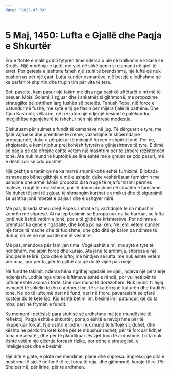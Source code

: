 ```yaml
---
date: "2025-07-09"
---
```


# 5 Maj, 1450: Lufta e Gjallë dhe Paqja e Shkurtër

Era e ftohtë e malit goditi fytyrën time ndërsa u ulë në ballkonin e kalasë së Krujës.  Një mbrëmje e qetë, me yjet që shkëlqenin si diamanti në qiell të errët.  Por qetësia e jashtme fsheh një stuhi të brendshme, një luftë që nuk pushon as për një çast.  Lufta kundër osmanëve, një betejë e lodhshme që ka përfshirë shpirtin dhe trupin tim për vite të tëra.

Sot, pasdite, kam pasur një takim me disa nga bashkëluftëtarët e mi më të besuar.  Moisi Golemi, i zgjuar dhe i shkathët si gjithmonë,  me propozime strategjike që shtrihen larg fushës së betejës.  Tanush Topa, një forcë e patundur në fushë, me sytë e tij që flasin për mijëra fjalë të pathëna.  Dhe Gjon Kastrioti, vëllai im, që rrezaton një ndjenjë besimi të palëkundur, megjithëse nganjëherë të fshehur nën një shtresë modestie.

Diskutuam për sulmet e fundit të osmanëve në jug.  Të dërguarit e tyre, me fjalë vajtuese dhe premtime të rreme, vazhdojnë të shpërndajnë propagandë, duke u përpjekur të minojnë forcën e shpirtit tonë.  Por ne, shqiptarët, e kemi njohur prej kohësh fytyrën e gënjeshtrave të tyre.  E dimë se paqja që ata ofrojnë është vetëm një mashtrim për të zhbërë rezistencën tonë.  Ata nuk mund të kuptojnë se liria është më e çmuar se çdo pasuri, më e dëshiruar se çdo pushtet.

Një çështje e tjetër që na ka marrë shumë kohë është furnizimi.  Bllokada osmane po bëhet gjithnjë e më e ashpër, duke vështirësuar furnizimin me ushqime dhe armë.  Moisi propozoi disa rrugë të reja furnizimi përmes maleve, rrugë të rrezikshme, por të domosdoshme në situatën e tanishme.  Ne duhet të jemi të zgjuar, të shmangim kurthet e armikut dhe të sigurojmë se ushtria jonë mbetet e pajisur dhe e ushqyer mirë.

Më pas, biseda ktheu drejt Papës.  Letrat e tij vazhdojnë të na mbushin zemrën me shpresë.  Ai na jep besimin se Europa nuk na ka harruar, se lufta jonë nuk është vetëm e jonë, por e të gjithë të krishterëve.  Por ndihma e premtuar ka qenë e ngadaltë,  dhe koha po na ikën. Ne jemi vetëm kundër një force të madhe dhe të fuqishme, dhe çdo ditë që kalon pa ndihmë të duhur, na vë në një pozitë më të vështirë.

Më pas, mendova për familjen time.  Vogëlushët e mi,  me sytë e tyre të ndritshëm,  më japin forcë dhe kurajo.  Ata janë të ardhmja, shpresa e një Shqipërie të lirë.  Çdo ditë e luftoj me bindjen se lufta ime nuk është vetëm për mua, por për ta, për të gjithë ata që do të vijnë pas meje.

Në fund të takimit, ndërsa hëna ngrihej ngadalë në qiell, ndjeva një përzierje ndjenjash.  Lodhja nga vitet e luftimeve është e rëndë,  por vullneti për të luftuar është akoma i fortë.  Unë nuk mund të dorëzohem.  Nuk mund t’i lejoj osmanët të shkelin tokën e atdheut tim, të shkatërrojnë kulturën dhe traditën tonë.  Ne do të luftojmë deri në fund, deri në fitore, pavarësisht se çfarë kostoje do të ketë kjo.  Kjo është betimi im, besimi im i patundur, që do ta mbaj deri në frymën e fundit.

Ky moment i qetësisë para stuhisë së ardhshme më jep mundësinë të reflektoj.  Paqja është e shkurtër, por ajo është e nevojshme për të rikuperuar forcat.  Një ushtri e lodhur nuk mund të luftojë siç duhet, dhe kështu ne përdorim këtë kohë për të mbushur radhët, për të forcuar lidhjet tona me aleatët, dhe për të planifikuar lëvizjet tona të ardhshme.  Lufta nuk është vetëm një çështje forcash fizike, por edhe e strategjisë, e inteligjencës dhe e besimit.

Një ditë e gjatë, e plotë me mendime, plane dhe shpresa.  Shpresoj që dita e nesërme të sjellë ndihmë të re, forca të reja, dhe gjithmonë, kurajo të re.  Për Shqipërinë, për lirinë, për të ardhmen.
